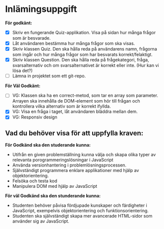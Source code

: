 # Inlämingsuppgift

**För godkänt:** 
- [x] Skriv en fungerande Quiz-applikation. Visa på sidan hur många frågor som är besvarade.
- [x] Låt användaren bestämma hur många frågor som ska visas.
- [x] Skriv klassen Quiz. Den ska hålla reda på användarens namn, frågorna som ingår och hur många frågor som har besvarats korrekt/felaktigt.
- [x] Skriv klassen Question. Den ska hålla reda på frågekategori, fråga, svarsalternativ och om svarsalternativet är korrekt eller inte. (Hur kan vi lösa det?)
- [ ] Lämna in projektet som ett git-repo.

**För Väl Godkänt:**
- [ ] VG: Klassen ska ha en correct-metod, som tar en array som parameter. Arrayen ska innehålla de DOM-element som hör till frågan och kontrollera vilka alternativ som är korrekt ifyllda.
- [x] VG: Visa en fråga i taget, låt användaren bläddra mellan dem.
- [x] VG: Responsiv design

## Vad du behöver visa för att uppfylla kraven:

**För Godkänd ska den studerande kunna:**
- Utifrån en given problemställning kunna välja och skapa olika typer av relevanta porogrammeringslösningar i JavaScript
- Använda versionhantering i problemlösningsprocessen.
- Självständigt programmera enklare applikationer med hjälp av objektorientering.
- Felsöka och testa kod
- Manipulera DOM med hjälp av JavaScript

**För väl Godkänd ska den stunderande kunna:**
- Studenten behöver påvisa fördjupade kunskaper och färdigheter i JavaScript, exempelvis objektorientering och funktionsorientering.
- Studenten ska självständigt skapa mer avancerade HTML-sidor som använder sig av JavaScript.